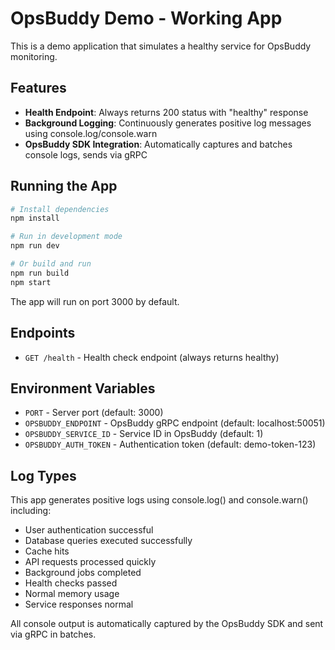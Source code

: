 # OpsBuddy Demo - Working App

This is a demo application that simulates a healthy service for OpsBuddy monitoring.

## Features

- **Health Endpoint**: Always returns 200 status with "healthy" response
- **Background Logging**: Continuously generates positive log messages using console.log/console.warn
- **OpsBuddy SDK Integration**: Automatically captures and batches console logs, sends via gRPC

## Running the App

```bash
# Install dependencies
npm install

# Run in development mode
npm run dev

# Or build and run
npm run build
npm start
```

The app will run on port 3000 by default.

## Endpoints

- `GET /health` - Health check endpoint (always returns healthy)

## Environment Variables

- `PORT` - Server port (default: 3000)
- `OPSBUDDY_ENDPOINT` - OpsBuddy gRPC endpoint (default: localhost:50051)
- `OPSBUDDY_SERVICE_ID` - Service ID in OpsBuddy (default: 1)
- `OPSBUDDY_AUTH_TOKEN` - Authentication token (default: demo-token-123)

## Log Types

This app generates positive logs using console.log() and console.warn() including:
- User authentication successful
- Database queries executed successfully
- Cache hits
- API requests processed quickly
- Background jobs completed
- Health checks passed
- Normal memory usage
- Service responses normal

All console output is automatically captured by the OpsBuddy SDK and sent via gRPC in batches.